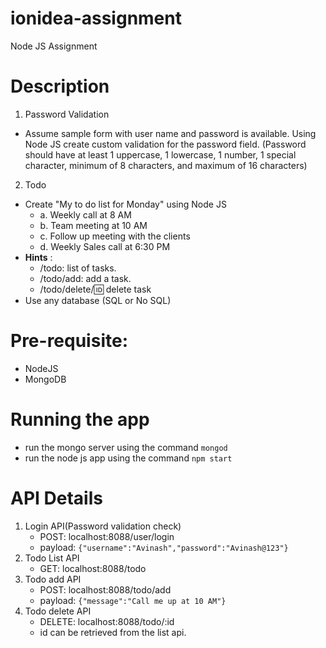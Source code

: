 
  

# ionidea-assignment

Node JS Assignment

# Description

 1. Password Validation

 - Assume sample form with user name and password is available. Using Node JS create custom validation for the password field. (Password should have at least 1 uppercase, 1 lowercase, 1 number, 1 special character, minimum of 8 characters, and maximum of 16 characters)
 
2. Todo

- Create "My to do list for Monday" using Node JS
	- a. Weekly call at 8 AM
	- b. Team meeting at 10 AM
	- c. Follow up meeting with the clients
	- d. Weekly Sales call at 6:30 PM
- **Hints** :
	- /todo: list of tasks.
	- /todo/add: add a task.
	- /todo/delete/:id: delete task
- Use any database (SQL or No SQL)

# Pre-requisite:
 - NodeJS
 - MongoDB

# Running the app
 - run the mongo server using the command `mongod`
 - run the node js app using the command `npm start`

# API Details

 1. Login API(Password validation check)
	 - POST: localhost:8088/user/login
	 - payload: `{"username":"Avinash","password":"Avinash@123"}`
2. Todo List API
	- GET: localhost:8088/todo
3. Todo add API
	- POST: localhost:8088/todo/add
	- payload: `{"message":"Call me up at 10 AM"}`
4. Todo delete API
	- DELETE: localhost:8088/todo/:id
	- id can be retrieved from the list api.
